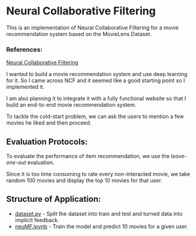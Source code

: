 # Neural Collaborative Filtering

This is an implementation of Neural Collaborative Filtering for a movie recommendation system based on the MovieLens Dataset.

### References:

[Neural Collaborative Filtering](https://arxiv.org/abs/1708.05031)

I wanted to build a movie recommendation system and use deep learning for it. So I came across NCF and it seemed like a good starting point so I implemented it.

I am also planning it to integrate it with a fully functional website so that I build an end-to-end movie recommendation system.

To tackle the cold-start problem, we can ask the users to mention a few movies he liked and then proceed.

## Evaluation Protocols:

To evaluate the performance of item recommendation, we use the *leave-one-out* evaluation.

Since it is too time consuming to rate every non-interacted movie, we take random 100 movies and display the top 10 movies for that user.

## Structure of Application:

- [dataset.py](dataset.py) - Split the dataset into train and test and turned data into implicit feedback.
- [neuMF.ipynb](model/neuMF.ipynb) - Train the model and predict 10 movies for a given user.